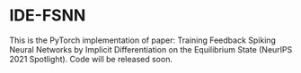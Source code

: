 # IDE-FSNN
This is the PyTorch implementation of paper: Training Feedback Spiking Neural Networks by Implicit Differentiation on the Equilibrium State (NeurIPS 2021 Spotlight). Code will be released soon.
